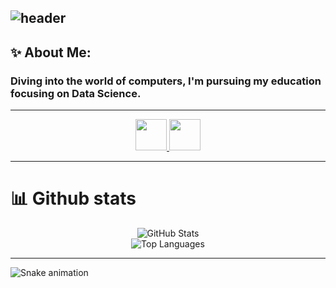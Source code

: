 ![header](https://capsule-render.vercel.app/api?type=venom&color=timeGradient&height=300&section=header&text=Hi%20there👋&fontSize=90)
---
## ✨ About Me:
### Diving into the world of computers, I'm pursuing my education focusing on Data Science.
---
<p align="center">
<a href="https://www.linkedin.com/in/ujjwal-singh-3b1305259/">
  <img height="50" src="https://cdn2.iconfinder.com/data/icons/social-media-iconez/64/LinkedIn-1024.png"/>
</a>
<a href="https://discord.com/invite/soloranger20">
  <img height="50" src="https://cdn2.iconfinder.com/data/icons/social-media-iconez/64/Discord-128.png"/>
</a>
</p>

---

# 📊 Github stats

<div style="display: flex; flex-direction: column; align-items: center;">
    <img src="https://github-readme-stats.vercel.app/api?username=Ujjwal-Singh-20&show_icons=true&theme=transparent" alt="GitHub Stats">
    <img src="https://github-readme-stats.vercel.app/api/top-langs/?username=Ujjwal-Singh-20&layout=donut-vertical&langs-count=10" alt="Top Languages">
</div>


---

![Snake animation](https://github.com/Ujjwal-Singh-20/Ujjwal-Singh-20/output/github-contribution-grid-snake.svg)
